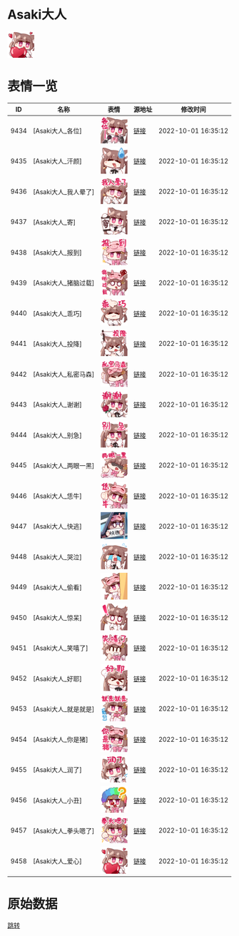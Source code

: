 # Asaki大人

<img src="./cover.png" height="60" alt="cover" />

# 表情一览

|ID|名称|表情|源地址|修改时间|
|----|----|----|----|----|
|9434|[Asaki大人_各位]|<img src="./pic/009434_%5BAsaki大人_各位%5D.png" height="60" alt="各位"/>|[链接](http://i0.hdslb.com/bfs/emote/8ba1edbc68fc47e4525d98bda64a8bf02e3f565e.png)|2022-10-01 16:35:12|
|9435|[Asaki大人_汗颜]|<img src="./pic/009435_%5BAsaki大人_汗颜%5D.png" height="60" alt="汗颜"/>|[链接](http://i0.hdslb.com/bfs/emote/d161cd88eac3f901ea3df219adfe4903798d89a8.png)|2022-10-01 16:35:12|
|9436|[Asaki大人_我人晕了]|<img src="./pic/009436_%5BAsaki大人_我人晕了%5D.png" height="60" alt="我人晕了"/>|[链接](http://i0.hdslb.com/bfs/emote/64f35c79c2af56921a40768e43bc12f90d20a57c.png)|2022-10-01 16:35:12|
|9437|[Asaki大人_寄]|<img src="./pic/009437_%5BAsaki大人_寄%5D.png" height="60" alt="寄"/>|[链接](http://i0.hdslb.com/bfs/emote/04b3e21da447c749cff08309f3805f7f2eed533d.png)|2022-10-01 16:35:12|
|9438|[Asaki大人_报到]|<img src="./pic/009438_%5BAsaki大人_报到%5D.png" height="60" alt="报到"/>|[链接](http://i0.hdslb.com/bfs/emote/3914c02756fdf195419712e5750e51a504039142.png)|2022-10-01 16:35:12|
|9439|[Asaki大人_猪脑过载]|<img src="./pic/009439_%5BAsaki大人_猪脑过载%5D.png" height="60" alt="猪脑过载"/>|[链接](http://i0.hdslb.com/bfs/emote/a90b4fd428face36eba7c539f6435afb73a33be8.png)|2022-10-01 16:35:12|
|9440|[Asaki大人_乖巧]|<img src="./pic/009440_%5BAsaki大人_乖巧%5D.png" height="60" alt="乖巧"/>|[链接](http://i0.hdslb.com/bfs/emote/c7bd5df15d9e93c3369644a91e7b685290e15853.png)|2022-10-01 16:35:12|
|9441|[Asaki大人_投降]|<img src="./pic/009441_%5BAsaki大人_投降%5D.png" height="60" alt="投降"/>|[链接](http://i0.hdslb.com/bfs/emote/c0638b32ad16f7af47363814c78dce9541314db7.png)|2022-10-01 16:35:12|
|9442|[Asaki大人_私密马森]|<img src="./pic/009442_%5BAsaki大人_私密马森%5D.png" height="60" alt="私密马森"/>|[链接](http://i0.hdslb.com/bfs/emote/0508d6dd158d554e78cd8e6f9c318ccdac31dddf.png)|2022-10-01 16:35:12|
|9443|[Asaki大人_谢谢]|<img src="./pic/009443_%5BAsaki大人_谢谢%5D.png" height="60" alt="谢谢"/>|[链接](http://i0.hdslb.com/bfs/emote/db878bf09bb12ddbc07efaacda048782c0b3b442.png)|2022-10-01 16:35:12|
|9444|[Asaki大人_别急]|<img src="./pic/009444_%5BAsaki大人_别急%5D.png" height="60" alt="别急"/>|[链接](http://i0.hdslb.com/bfs/emote/e8049a3138dff8b828e29a87a670e2dc3651dab8.png)|2022-10-01 16:35:12|
|9445|[Asaki大人_两眼一黑]|<img src="./pic/009445_%5BAsaki大人_两眼一黑%5D.png" height="60" alt="两眼一黑"/>|[链接](http://i0.hdslb.com/bfs/emote/50f675ba849d81ba93f0b49bf0a8d9c1f6b6e5fc.png)|2022-10-01 16:35:12|
|9446|[Asaki大人_恁牛]|<img src="./pic/009446_%5BAsaki大人_恁牛%5D.png" height="60" alt="恁牛"/>|[链接](http://i0.hdslb.com/bfs/emote/f65d97f6a6aad9a37e5b0e3853ece2f97fd1912e.png)|2022-10-01 16:35:12|
|9447|[Asaki大人_快逃]|<img src="./pic/009447_%5BAsaki大人_快逃%5D.png" height="60" alt="快逃"/>|[链接](http://i0.hdslb.com/bfs/emote/d765542936065015fe1c57b821e271fe2a3092da.png)|2022-10-01 16:35:12|
|9448|[Asaki大人_哭泣]|<img src="./pic/009448_%5BAsaki大人_哭泣%5D.png" height="60" alt="哭泣"/>|[链接](http://i0.hdslb.com/bfs/emote/08ff2d9f8246cac05b23a1d3174f68ae36917f21.png)|2022-10-01 16:35:12|
|9449|[Asaki大人_偷看]|<img src="./pic/009449_%5BAsaki大人_偷看%5D.png" height="60" alt="偷看"/>|[链接](http://i0.hdslb.com/bfs/emote/9005f278f8fca7edd7bdf5349b9eb9f94f0e8a18.png)|2022-10-01 16:35:12|
|9450|[Asaki大人_惊呆]|<img src="./pic/009450_%5BAsaki大人_惊呆%5D.png" height="60" alt="惊呆"/>|[链接](http://i0.hdslb.com/bfs/emote/ac587c3bf717fc35ecd15b53104f4af69869d778.png)|2022-10-01 16:35:12|
|9451|[Asaki大人_笑嘻了]|<img src="./pic/009451_%5BAsaki大人_笑嘻了%5D.png" height="60" alt="笑嘻了"/>|[链接](http://i0.hdslb.com/bfs/emote/f52223f8399fa00f1f5c54973cdf3a101ea1117b.png)|2022-10-01 16:35:12|
|9452|[Asaki大人_好耶]|<img src="./pic/009452_%5BAsaki大人_好耶%5D.png" height="60" alt="好耶"/>|[链接](http://i0.hdslb.com/bfs/emote/b903341464b928ac5a6ce368c7317fe78a37e583.png)|2022-10-01 16:35:12|
|9453|[Asaki大人_就是就是]|<img src="./pic/009453_%5BAsaki大人_就是就是%5D.png" height="60" alt="就是就是"/>|[链接](http://i0.hdslb.com/bfs/emote/0fab6c152a779fabff68cdf0d4459bea29da64f0.png)|2022-10-01 16:35:12|
|9454|[Asaki大人_你是猪]|<img src="./pic/009454_%5BAsaki大人_你是猪%5D.png" height="60" alt="你是猪"/>|[链接](http://i0.hdslb.com/bfs/emote/110fa29b3f1d0bcd4dd74604ef72dd4d3cc0ea26.png)|2022-10-01 16:35:12|
|9455|[Asaki大人_润了]|<img src="./pic/009455_%5BAsaki大人_润了%5D.png" height="60" alt="润了"/>|[链接](http://i0.hdslb.com/bfs/emote/0904e1e771aadf7b4ae1cb3302a55c62e6273f87.png)|2022-10-01 16:35:12|
|9456|[Asaki大人_小丑]|<img src="./pic/009456_%5BAsaki大人_小丑%5D.png" height="60" alt="小丑"/>|[链接](http://i0.hdslb.com/bfs/emote/55854ee402a2d637d49dd1f2556d88818e384ecd.png)|2022-10-01 16:35:12|
|9457|[Asaki大人_拳头嗯了]|<img src="./pic/009457_%5BAsaki大人_拳头嗯了%5D.png" height="60" alt="拳头嗯了"/>|[链接](http://i0.hdslb.com/bfs/emote/a2f8794eb084d6eb118086f2b4d588066a7769f2.png)|2022-10-01 16:35:12|
|9458|[Asaki大人_爱心]|<img src="./pic/009458_%5BAsaki大人_爱心%5D.png" height="60" alt="爱心"/>|[链接](http://i0.hdslb.com/bfs/emote/955f4f55cff372a6a64dbc3b82effb7422c97d5b.png)|2022-10-01 16:35:12|

# 原始数据

[跳转](./raw.json)

